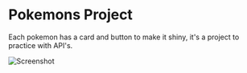 # Pokemons Project

Each pokemon has a card and button to make it shiny, it's a project to practice with API's.

![Screenshot](public/screenshot.png)